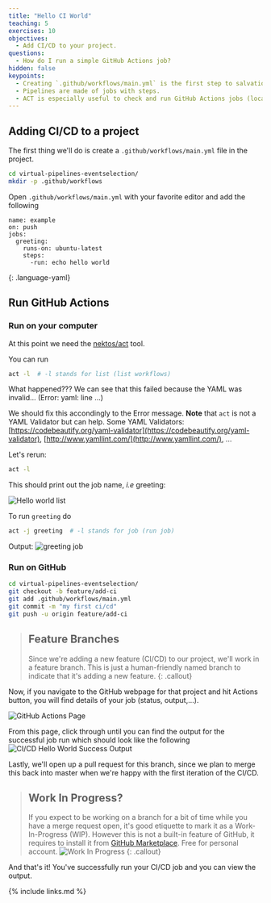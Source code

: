 ```yaml
---
title: "Hello CI World"
teaching: 5
exercises: 10
objectives:
  - Add CI/CD to your project.
questions:
  - How do I run a simple GitHub Actions job?
hidden: false
keypoints:
  - Creating `.github/workflows/main.yml` is the first step to salvation.
  - Pipelines are made of jobs with steps.
  - ACT is especially useful to check and run GitHub Actions jobs (locally) before pushing changes.
---
```

<!--
<iframe width="420" height="263" src="https://www.youtube.com/embed/LqeJzIYJCwc?list=PLKZ9c4ONm-VmmTObyNWpz4hB3Hgx8ZWSb" frameborder="0" allow="accelerometer; autoplay; encrypted-media; gyroscope; picture-in-picture" allowfullscreen></iframe>
-->

## Adding CI/CD to a project

The first thing we'll do is create a `.github/workflows/main.yml` file in the project.
```bash
cd virtual-pipelines-eventselection/
mkdir -p .github/workflows
```
Open `.github/workflows/main.yml` with your favorite editor and add the following
~~~
name: example
on: push
jobs:
  greeting:
    runs-on: ubuntu-latest
    steps:
      -run: echo hello world
~~~
{: .language-yaml}

## Run GitHub Actions

### Run on your computer

At this point we need the [nektos/act](https://github.com/nektos/act) tool.

You can run
```bash
act -l  # -l stands for list (list workflows)
```

What happened??? We can see that this failed because the YAML was invalid... (Error: yaml: line ...)

We should fix this accondingly to the Error message. **Note** that `act` is not a YAML Validator but can help. Some YAML Validators: [https://codebeautify.org/yaml-validator](https://codebeautify.org/yaml-validator), [http://www.yamllint.com/](http://www.yamllint.com/), ...

Let's rerun:
```bash
act -l
```
This should print out the job name, *i.e* greeting:

![Hello world list]({{site.baseurl}}/fig/act_list_greeting.png)

To run `greeting` do

```bash
act -j greeting  # -l stands for job (run job)
```
Output:
![greeting job]({{site.baseurl}}/fig/act_run_greeting.png)

### Run on GitHub

```bash
cd virtual-pipelines-eventselection/
git checkout -b feature/add-ci
git add .github/workflows/main.yml
git commit -m "my first ci/cd"
git push -u origin feature/add-ci
```

> ## Feature Branches
>
> Since we're adding a new feature (CI/CD) to our project, we'll work in a feature branch. This is just a human-friendly named branch to indicate that it's adding a new feature.
{: .callout}

Now, if you navigate to the GitHub webpage for that project and hit Actions button, you will find details of your job (status, output,...).

![GitHub Actions Page]({{site.baseurl}}/fig/actions_commits_page.png)

From this page, click through until you can find the output for the successful job run which should look like the following
![CI/CD Hello World Success Output]({{site.baseurl}}/fig/actions_first_ci-cd_success.png)


Lastly, we'll open up a pull request for this branch, since we plan to merge this back into master when we're happy with the first iteration of the CI/CD.

> ## Work In Progress?
>
> If you expect to be working on a branch for a bit of time while you have a merge request open, it's good etiquette to mark it as a Work-In-Progress (WIP). However this is not a built-in feature of GitHub, it requires to install it from [GitHub Marketplace](https://github.com/marketplace/wip). Free for personal account.
> ![Work In Progress](https://raw.githubusercontent.com/wip/app/master/assets/wip.gif)
{: .callout}



And that's it! You've successfully run your CI/CD job and you can view the output.


{% include links.md %}
